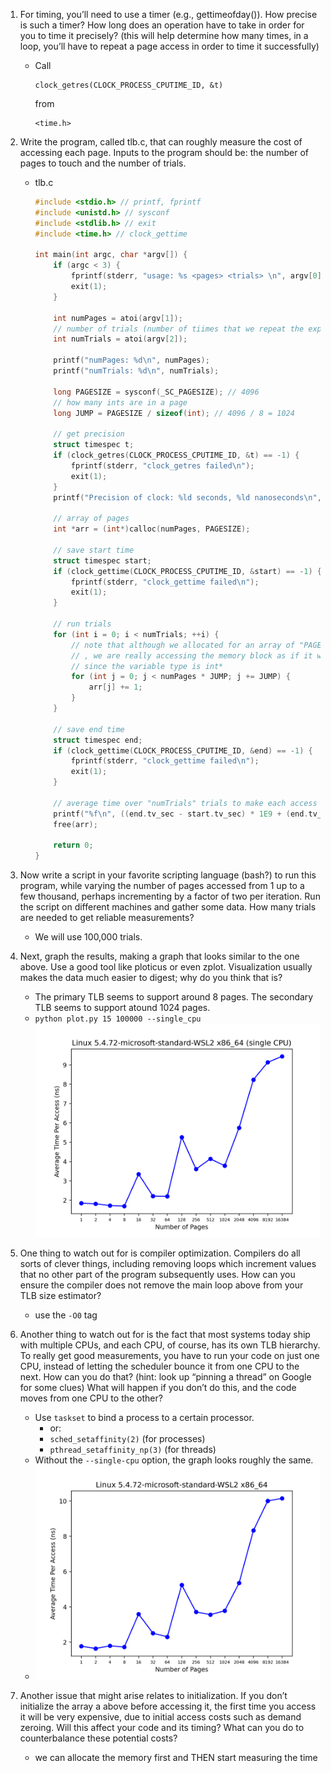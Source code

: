 1. For timing, you’ll need to use a timer (e.g., gettimeofday()).
How precise is such a timer? How long does an operation have
to take in order for you to time it precisely? (this will help determine how many times, in a loop, you’ll have to repeat a page access
in order to time it successfully)

   - Call 
       ```
       clock_getres(CLOCK_PROCESS_CPUTIME_ID, &t)
       ```
       from 
       ```
       <time.h>
       ```


1. Write the program, called tlb.c, that can roughly measure the cost
of accessing each page. Inputs to the program should be: the number of pages to touch and the number of trials.

   - tlb.c
       ```c++
       #include <stdio.h> // printf, fprintf
       #include <unistd.h> // sysconf
       #include <stdlib.h> // exit
       #include <time.h> // clock_gettime

       int main(int argc, char *argv[]) { 
           if (argc < 3) { 
               fprintf(stderr, "usage: %s <pages> <trials> \n", argv[0]);
               exit(1);
           }

           int numPages = atoi(argv[1]);
           // number of trials (number of tiimes that we repeat the experiment)
           int numTrials = atoi(argv[2]);

           printf("numPages: %d\n", numPages);
           printf("numTrials: %d\n", numTrials);

           long PAGESIZE = sysconf(_SC_PAGESIZE); // 4096
           // how many ints are in a page
           long JUMP = PAGESIZE / sizeof(int); // 4096 / 8 = 1024
           
           // get precision
           struct timespec t;
           if (clock_getres(CLOCK_PROCESS_CPUTIME_ID, &t) == -1) { 
               fprintf(stderr, "clock_getres failed\n");
               exit(1);
           }
           printf("Precision of clock: %ld seconds, %ld nanoseconds\n", t.tv_sec, t.tv_nsec); // 1 nanosecond

           // array of pages
           int *arr = (int*)calloc(numPages, PAGESIZE);

           // save start time
           struct timespec start;
           if (clock_gettime(CLOCK_PROCESS_CPUTIME_ID, &start) == -1) { 
               fprintf(stderr, "clock_gettime failed\n");
               exit(1);
           }

           // run trials
           for (int i = 0; i < numTrials; ++i) { 
               // note that although we allocated for an array of "PAGESIZE"-sized elements
               // , we are really accessing the memory block as if it was an array of ints 
               // since the variable type is int*
               for (int j = 0; j < numPages * JUMP; j += JUMP) { 
                   arr[j] += 1;
               }
           }

           // save end time
           struct timespec end;
           if (clock_gettime(CLOCK_PROCESS_CPUTIME_ID, &end) == -1) { 
               fprintf(stderr, "clock_gettime failed\n");
               exit(1);
           }

           // average time over "numTrials" trials to make each access in nanoseconds
           printf("%f\n", ((end.tv_sec - start.tv_sec) * 1E9 + (end.tv_nsec - start.tv_nsec)) / (numTrials * numPages));
           free(arr); 

           return 0;
       }
       ```

1. Now write a script in your favorite scripting language (bash?) to
run this program, while varying the number of pages accessed from
1 up to a few thousand, perhaps incrementing by a factor of two
per iteration. Run the script on different machines and gather some
data. How many trials are needed to get reliable measurements?

   - We will use 100,000 trials.

1. Next, graph the results, making a graph that looks similar to the
one above. Use a good tool like ploticus or even zplot. Visualization usually makes the data much easier to digest; why do you
think that is?

   - The primary TLB seems to support around 8 pages. The secondary TLB seems to support atound 1024 pages. 
   - `python plot.py 15 100000 --single_cpu`
       ![Linux_100000_single](Linux_100000_single.png)

1. One thing to watch out for is compiler optimization. Compilers
do all sorts of clever things, including removing loops which increment values that no other part of the program subsequently uses.
How can you ensure the compiler does not remove the main loop
above from your TLB size estimator?
   - use the `-O0` tag


6. Another thing to watch out for is the fact that most systems today
ship with multiple CPUs, and each CPU, of course, has its own TLB
hierarchy. To really get good measurements, you have to run your
code on just one CPU, instead of letting the scheduler bounce it
from one CPU to the next. How can you do that? (hint: look up
“pinning a thread” on Google for some clues) What will happen if
you don’t do this, and the code moves from one CPU to the other?

   - Use `taskset` to bind a process to a certain processor.
     - or: 
     - `sched_setaffinity(2)` (for processes)
     - `pthread_setaffinity_np(3)` (for threads)
   - Without the `--single-cpu` option, the graph looks roughly the same.
   - ![Linux_100000](Linux_100000.png)

1. Another issue that might arise relates to initialization. If you don’t
initialize the array a above before accessing it, the first time you
access it will be very expensive, due to initial access costs such as
demand zeroing. Will this affect your code and its timing? What
can you do to counterbalance these potential costs?

   - we can allocate the memory first and THEN start measuring the time